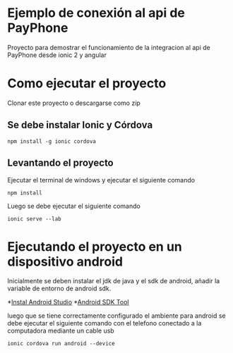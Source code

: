 # Ejemplo de conexión al api de PayPhone
Proyecto para demostrar el funcionamiento de la integracion al api de PayPhone desde ionic 2 y angular
# Como ejecutar el proyecto
Clonar este proyecto o descargarse como zip
## Se debe instalar Ionic y Córdova
```
npm install -g ionic cordova
```
## Levantando el proyecto
Ejecutar el terminal de windows y ejecutar el siguiente comando 
```
npm install
```
Luego se debe ejecutar el siguiente comando
```
ionic serve --lab
```
# Ejecutando el proyecto en un dispositivo android
Inicialmente se deben instalar el jdk de java y el sdk de android, añadir la variable de entorno de android sdk.

*[Instal Android Studio](https://developer.android.com/studio/index.html)
*[Android SDK Tool](https://developer.android.com/studio/intro/update.html)

luego que se tiene correctamente configurado el ambiente para android se debe ejecutar el siguiente comando con el telefono conectado a la computadora mediante un cable usb

```
ionic cordova run android --device
```
